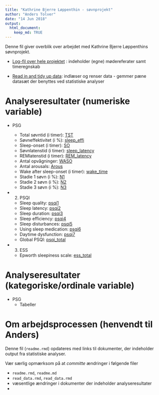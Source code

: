 ```yaml
---
title: "Kathrine Bjerre Løppenthin - søvnprojekt"
author: "Anders Tolver"
date: "14 Jun 2018"
output: 
  html_document:
    keep_md: TRUE
---
```




Denne fil giver overblik over arbejdet med Kathrine Bjerre Løppenthins søvnprojekt.

* [Log-fil over hele projektet](Log.md) : indeholder (egne) mødereferater samt timeregnskab 

* [Read in and tidy up data](R/import_data.md): indlæser og renser data - gemmer pæne datasæt der benyttes ved statistiske analyser

# Analyseresultater (numeriske variable)

* PSG
    + Total søvntid (i timer): [TST](R/TST_num.md)
    + Søvneffektivitet (i %): [sleep_effi](R/sleep_effi.md)
    + Sleep-onset (i timer): [SO](R/SO_num.md)
    + Søvnlatenstid (i timer): [sleep_latency](R/sleep_latency_num.md)
    + REMlatenstid (i timer): [REM_latency](R/REM_latency_num.md)
    + Antal opvågninger: [WASO](R/WASO.md)
    + Antal arousals: [Arous](R/Arous.md)
    + Wake after sleep-onset (i timer): [wake_time](R/wake_time_num.md)
    + Stadie 1 søvn (i %): [N1](R/N1.md)
    + Stadie 2 søvn (i %): [N2](R/N2.md)
    + Stadie 3 søvn (i %): [N3](R/N3.md)

* 2. PSQI
    + Sleep quality: [psqi1](R/psqi1.md)
    + Sleep latency: [psqi2](R/psqi2.md)
    + Sleep duration: [psqi3](R/psqi3.md)
    + Sleep efficiency: [psqi4](R/psqi4.md)
    + Sleep disturbances: [psqi5](R/psqi5.md)
    + Using sleep medication: [psqi6](R/psqi6.md)
    + Daytime dysfunction: [psqi7](R/psqi7.md)
    + Global PSQI: [psqi_total](R/psqi_total.md)
* 3. ESS
    + Epworth sleepiness scale: [ess_total](R/ess_total.md)

# Analyseresultater (kategoriske/ordinale variable)

* PSG
    + Tabeller
    
# Om arbejdsprocessen (henvendt til Anders)

Denne fil (`readme.rmd`) opdateres med links til dokumenter, der indeholder output fra statistiske analyser.

Vær særlig opmærksom på at *committe* ændringer i følgende filer

* `readme.rmd`, `readme.md`
* `read_data.rmd`, `read_data.rmd`
*  væsentlige ændringer i dokumenter der indeholder analyseresultater
* 

